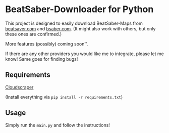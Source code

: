 # BeatSaber-Downloader for Python

This project is designed to easily download BeatSaber-Maps from [beatsaver.com](https://beatsaver.com) and [bsaber.com](https://bsaber.com). (It might also work with others, but only these ones are confirmed.)

More features (possibly) coming soon™.

If there are any other providers you would like me to integrate, please let me know!
Same goes for finding bugs!

## Requirements
[Cloudscraper](https://pypi.org/project/cloudscraper/)

(Install everything via `pip install -r requirements.txt`)

## Usage
Simply run the `main.py` and follow the instructions!